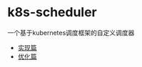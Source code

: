 # k8s-scheduler

一个基于kubernetes调度框架的自定义调度器
- [实现篇](https://blog.wubw.fun/2021/12/build-kubernetes-scheduler-framework-plugin.html)
- [优化篇](https://blog.wubw.fun/2021/12/build-kubernetes-scheduler-framework-plugin-2.html)
